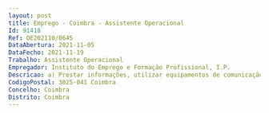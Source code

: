 ```yaml
--- 
layout: post
title: Emprego - Coimbra - Assistente Operacional
Id: 91418
Ref: OE202110/0645
DataAbertura: 2021-11-05
DataFecho: 2021-11-19
Trabalho: Assistente Operacional
Empregador: Instituto do Emprego e Formação Profissional, I.P.
Descricao: a) Prestar informações, utilizar equipamentos de comunicação, incluindoestabelecer e encaminhar ligações telefónicas, receber e transmitir mensagens b) Exercer as tarefas de atendimento, bem como encaminhamento de utentes c) Exercer atividades de apoio aos serviços de modo a permitir o seu normalfuncionamento d) Reproduzir documentos com utilização de equipamento próprio, assegurandoa sua manutenção e gestão de stocks necessários ao seu funcionamento.
CodigoPostal: 3025-041 Coimbra
Concelho: Coimbra
Distrito: Coimbra
--- 
```

